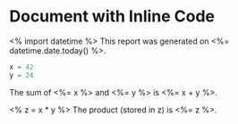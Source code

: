 # Document with Inline Code

<% import datetime %>
This report was generated on <%= datetime.date.today() %>.

```python
x = 42
y = 24
```

The sum of <%= x %> and <%= y %> is <%= x + y %>.

<% z = x * y %>
The product (stored in z) is <%= z %>.